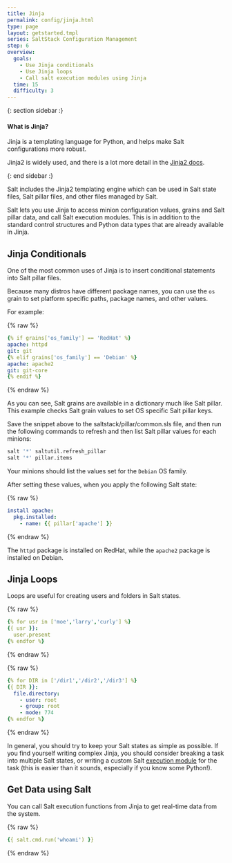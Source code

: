 ```yaml
---
title: Jinja
permalink: config/jinja.html
type: page
layout: getstarted.tmpl
series: SaltStack Configuration Management
step: 6
overview:
  goals:
    - Use Jinja conditionals
    - Use Jinja loops
    - Call salt execution modules using Jinja
  time: 15
  difficulty: 3
---
```


{: section sidebar :}

#### What is Jinja?

Jinja is a templating language for Python, and helps make Salt configurations
more robust.

Jinja2 is widely used, and there is a lot more detail in the [Jinja2
docs](http://jinja.pocoo.org/docs/dev/).

{: end sidebar :}

Salt includes the Jinja2 templating engine which can be used in Salt state files,
Salt pillar files, and other files managed by Salt.

Salt lets you use Jinja to access minion configuration values, grains and
Salt pillar data, and call Salt execution modules. This is in addition to the
standard control structures and Python data types that are already available in
Jinja.

## Jinja Conditionals

One of the most common uses of Jinja is to insert conditional statements into
Salt pillar files. 

Because many distros have different package names, you can use the `os` grain
to set platform specific paths, package names, and other values.

For example:

{% raw %}
``` yaml
{% if grains['os_family'] == 'RedHat' %}
apache: httpd
git: git
{% elif grains['os_family'] == 'Debian' %}
apache: apache2
git: git-core
{% endif %}
```
{% endraw %}

As you can see, Salt grains are available in a dictionary much like Salt pillar. This
example checks Salt grain values to set OS specific Salt pillar keys.

Save the snippet above to the saltstack/pillar/common.sls file, and then run
the following commands to refresh and then list Salt pillar values for each minions:

``` bash
salt '*' saltutil.refresh_pillar
salt '*' pillar.items
```
Your minions should list the values set for the `Debian` OS family.

After setting these values, when you apply the following Salt state:

{% raw %}
``` yaml
install apache:
  pkg.installed:
    - name: {{ pillar['apache'] }}
```
{% endraw %}

The `httpd` package is installed on RedHat, while the `apache2` package is
installed on Debian.

## Jinja Loops

Loops are useful for creating users and folders in Salt states.

{% raw %}
``` yaml
{% for usr in ['moe','larry','curly'] %}
{{ usr }}:
  user.present
{% endfor %}
```
{% endraw %}

{% raw %}
``` yaml
{% for DIR in ['/dir1','/dir2','/dir3'] %}
{{ DIR }}:
  file.directory:
    - user: root
    - group: root
    - mode: 774
{% endfor %}
```
{% endraw %}

In general, you should try to keep your Salt states as simple as possible. If you
find yourself writing complex Jinja, you should consider breaking a task into
multiple Salt states, or writing a custom Salt [execution
module](https://docs.saltstack.com/en/latest/ref/modules/index.html#modules-are-easy-to-write)
for the task (this is easier than it sounds, especially if you know some
Python!).

## Get Data using Salt

You can call Salt execution functions from Jinja to get real-time data from the
system.

{% raw %}
``` yaml
{{ salt.cmd.run('whoami') }}
```
{% endraw %}


